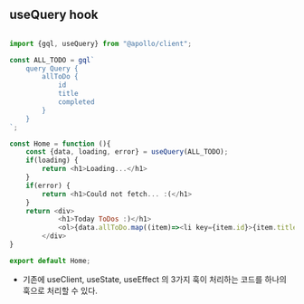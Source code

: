 ## useQuery hook

```javascript ./src/modules/Home.jsx

import {gql, useQuery} from "@apollo/client";

const ALL_TODO = gql`
    query Query {
        allToDo {
            id
            title
            completed
        }
    }
`;

const Home = function (){
    const {data, loading, error} = useQuery(ALL_TODO);    
    if(loading) {
        return <h1>Loading...</h1>
    }
    if(error) {
        return <h1>Could not fetch... :(</h1>
    }
    return <div>
            <h1>Today ToDos :)</h1>
            <ol>{data.allToDo.map((item)=><li key={item.id}>{item.title}</li>)}</ol>
        </div>    
}

export default Home;

```

- 기존에 useClient, useState, useEffect 의 3가지 훅이 처리하는 코드를 하나의 훅으로 처리할 수 있다.